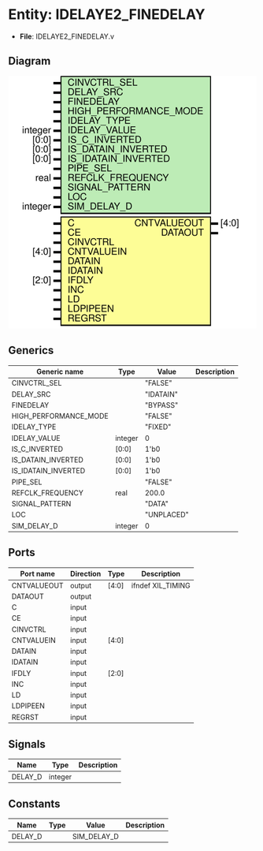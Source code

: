 # Entity: IDELAYE2_FINEDELAY

- **File**: IDELAYE2_FINEDELAY.v
## Diagram

![Diagram](IDELAYE2_FINEDELAY.svg "Diagram")
## Generics

| Generic name          | Type    | Value      | Description |
| --------------------- | ------- | ---------- | ----------- |
| CINVCTRL_SEL          |         | "FALSE"    |             |
| DELAY_SRC             |         | "IDATAIN"  |             |
| FINEDELAY             |         | "BYPASS"   |             |
| HIGH_PERFORMANCE_MODE |         | "FALSE"    |             |
| IDELAY_TYPE           |         | "FIXED"    |             |
| IDELAY_VALUE          | integer | 0          |             |
| IS_C_INVERTED         | [0:0]   | 1'b0       |             |
| IS_DATAIN_INVERTED    | [0:0]   | 1'b0       |             |
| IS_IDATAIN_INVERTED   | [0:0]   | 1'b0       |             |
| PIPE_SEL              |         | "FALSE"    |             |
| REFCLK_FREQUENCY      | real    | 200.0      |             |
| SIGNAL_PATTERN        |         | "DATA"     |             |
| LOC                   |         | "UNPLACED" |             |
| SIM_DELAY_D           | integer | 0          |             |
## Ports

| Port name   | Direction | Type  | Description        |
| ----------- | --------- | ----- | ------------------ |
| CNTVALUEOUT | output    | [4:0] |  ifndef XIL_TIMING |
| DATAOUT     | output    |       |                    |
| C           | input     |       |                    |
| CE          | input     |       |                    |
| CINVCTRL    | input     |       |                    |
| CNTVALUEIN  | input     | [4:0] |                    |
| DATAIN      | input     |       |                    |
| IDATAIN     | input     |       |                    |
| IFDLY       | input     | [2:0] |                    |
| INC         | input     |       |                    |
| LD          | input     |       |                    |
| LDPIPEEN    | input     |       |                    |
| REGRST      | input     |       |                    |
## Signals

| Name    | Type    | Description |
| ------- | ------- | ----------- |
| DELAY_D | integer |             |
## Constants

| Name    | Type | Value       | Description |
| ------- | ---- | ----------- | ----------- |
| DELAY_D |      | SIM_DELAY_D |             |
